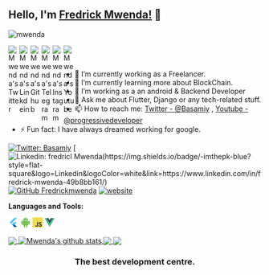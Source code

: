 ## Hello, I'm [Fredrick Mwenda!](https://unruffled-franklin-da2a67.netlify.app) 👋

<p align="left"> <img src="https://komarev.com/ghpvc/?username=iampawan&label=Views&color=blue&style=plastic" alt="mwenda" /> </p>

<a href="https://twitter.com/BaSamiy">
  <img align="left" alt="Mwenda's Twitter" width="22px" src="https://cdn.jsdelivr.net/npm/simple-icons@v3/icons/twitter.svg" />
</a>
<a href="https://linkedin.com/in/fredrick-mwenda-49b8bb161">
  <img align="left" alt="Mwenda's Linkdein" width="22px" src="https://cdn.jsdelivr.net/npm/simple-icons@v3/icons/linkedin.svg" />
</a>
<a href="https://github.com/fredrickmwenda">
  <img align="left" alt="Mwenda's Github" width="22px" src="https://cdn.jsdelivr.net/npm/simple-icons@v3/icons/github.svg" />
</a>
<a href="https://t.me/mahrez">
  <img align="left" alt="Mwenda's Telegram" width="22px" src="https://cdn.jsdelivr.net/npm/simple-icons@v3/icons/telegram.svg" />
</a>
<a href="https://instagram.com/basamiy/">
  <img align="left" alt="Mwenda's Instagram" width="22px" src="https://cdn.jsdelivr.net/npm/simple-icons@v3/icons/instagram.svg" />
</a>

<a href="https://www.youtube.com/ProgressiveDeveloper/">
  <img align="left" alt="Mwenda's Youtube" width="22px" src="https://cdn.jsdelivr.net/npm/simple-icons@v3/icons/youtube.svg" />
</a>

<br/>
<br/>


- 🔭 I’m currently working as a Freelancer.
- 🌱 I’m currently learning more about BlockChain.
- 👯 I’m working as a an android & Backend Developer 
- 💬 Ask me about Flutter, Django  or any tech-related stuff.
- 📫 How to reach me: [Twitter - @Basamiy](https://twitter.com/BaSamiy) , [Youtube - @progressivedeveloper](https://youtube.com/progressivedeveloper)
- ⚡ Fun fact: I have always dreamed working for google.

[![Twitter: Basamiy](https://img.shields.io/twitter/follow/imthepk?style=social)](https://twitter.com/BaSamiy)
[![Linkedin: fredricl Mwenda(https://img.shields.io/badge/-imthepk-blue?style=flat-square&logo=Linkedin&logoColor=white&link=https://www.linkedin.com/in/fredrick-mwenda-49b8bb161/)](https://www.linkedin.com/in/fredrick-mwenda-49b8bb161/)
[![GitHub Fredrickmwenda](https://img.shields.io/github/followers/fredrickmwenda?label=follow&style=social)](https://github.com/fredrickmwenda)
[![website]()](https://unruffled-franklin-da2a67.netlify.app/)


**Languages and Tools:**  

<code><img height="20" src="https://raw.githubusercontent.com/github/explore/80688e429a7d4ef2fca1e82350fe8e3517d3494d/topics/flutter/flutter.png"></code>
<code><img height="20" src="https://raw.githubusercontent.com/github/explore/80688e429a7d4ef2fca1e82350fe8e3517d3494d/topics/android/android.png"></code>
<code><img height="20" src="https://raw.githubusercontent.com/github/explore/80688e429a7d4ef2fca1e82350fe8e3517d3494d/topics/javascript/javascript.png"></code>
<code><img height="20" src="https://raw.githubusercontent.com/github/explore/80688e429a7d4ef2fca1e82350fe8e3517d3494d/topics/vue/vue.png"></code>
 

<a href="https://github.com/fredrickmwenda">
  <img align="center" src="https://github-readme-stats.vercel.app/api/top-langs/?username=fredrickmwenda&theme=light&hide_langs_below=1" />
</a>
<a href="https://github.com/fredrickmwenda">
 <img align="center" src="https://github-readme-stats.vercel.app/api?username=fredrickmwenda&show_icons=true&theme=light&line_height=27" alt="Mwenda's github stats"/>
</a>
<a href="https://github.com/fredrickmwenda/Bomax-Wallet">
  <img align="center" src="https://github-readme-stats.vercel.app/api/pin/?username=fredrickmwenda&repo=Bomax-Wallet&theme=light" />

</a>
<a href="https://github.com/fredrickmwenda/Instagram-Bot">
 <img align="center" src="https://github-readme-stats.vercel.app/api/pin/?username=fredrickmwenda&repo=Instagram-Bot&theme=light" />
</a>

<div align="center">

### The best development centre.

</div>
